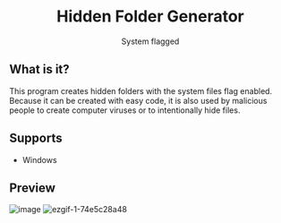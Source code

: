 <h1 align="center">Hidden Folder Generator</h1>
<p align="center"> System flagged </p>

## What is it?
This program creates hidden folders with the system files flag enabled. Because it can be created with easy code, it is also used by malicious people to create computer viruses or to intentionally hide files.

## Supports
- Windows


## Preview
![image](https://user-images.githubusercontent.com/65323308/203539319-f2d6a5c2-728c-4f75-a305-8da7352336ab.png)
![ezgif-1-74e5c28a48](https://user-images.githubusercontent.com/65323308/203540505-420e4676-89f4-4378-b573-9806cb4cf396.gif)


